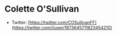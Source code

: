 # Colette O'Sullivan

* Twitter: [https://twitter.com/COSullivanFF](https://twitter.com/i/user/1673645711823454210)
